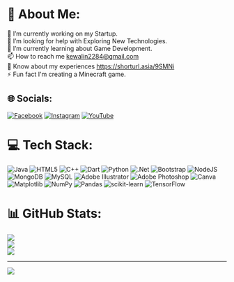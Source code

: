 # 💫 About Me:
🔭 I’m currently working on  my Startup.<br>🤝 I’m looking for help with Exploring New Technologies.<br>🌱 I’m currently learning about  Game Development.<br>📫 How to reach me kewalin2284@gmail.com<br>📄 Know about my experiences https://shorturl.asia/9SMNi<br>⚡ Fun fact I'm creating a Minecraft game.


## 🌐 Socials:
[![Facebook](https://img.shields.io/badge/Facebook-%231877F2.svg?logo=Facebook&logoColor=white)](https://facebook.com/https://www.facebook.com/share/17wRcKaUUd/?mibextid=wwXIfr) [![Instagram](https://img.shields.io/badge/Instagram-%23E4405F.svg?logo=Instagram&logoColor=white)](https://instagram.com/https://l.messenger.com/l.php?u=https%3A%2F%2Fwww.instagram.com%2F_ckewxx.sc%2Fprofilecard%2F%3Figsh%3DdmN3cHc5cnBteTgy&h=AT26WYV7vOoG-feMpCtg3G-wfOH0FmNGu69ZbKmNsNCUGqVdfiNhM_7G5_EtnJbcQJ-gjw3tELeALqBeT9EtoYa_XL5RJYLdTTopzZhgrzcxRti5ps-cN5Q5CcQQcndXroG9ozRmcZ9DKX0) [![YouTube](https://img.shields.io/badge/YouTube-%23FF0000.svg?logo=YouTube&logoColor=white)](https://youtube.com/@https://l.messenger.com/l.php?u=https%3A%2F%2Fyoutube.com%2F%40ckewcream%3Fsi%3D60L3Y2Fhex2JBK6a&h=AT2ACUrrLtZtb6kf3F04hdTCX-ZSHJNBW6EYJj9wgUa_ElT3dQ811dxciC7WX5tgd-YenodrFMMv_UN2cQNxY90Zyap8To-7aNWG9LwiCHyEm7IO-e2LPXxp7vnr8y8fgVnpLg) 

# 💻 Tech Stack:
![Java](https://img.shields.io/badge/java-%23ED8B00.svg?style=for-the-badge&logo=openjdk&logoColor=white) ![HTML5](https://img.shields.io/badge/html5-%23E34F26.svg?style=for-the-badge&logo=html5&logoColor=white) ![C++](https://img.shields.io/badge/c++-%2300599C.svg?style=for-the-badge&logo=c%2B%2B&logoColor=white) ![Dart](https://img.shields.io/badge/dart-%230175C2.svg?style=for-the-badge&logo=dart&logoColor=white) ![Python](https://img.shields.io/badge/python-3670A0?style=for-the-badge&logo=python&logoColor=ffdd54) ![.Net](https://img.shields.io/badge/.NET-5C2D91?style=for-the-badge&logo=.net&logoColor=white) ![Bootstrap](https://img.shields.io/badge/bootstrap-%238511FA.svg?style=for-the-badge&logo=bootstrap&logoColor=white) ![NodeJS](https://img.shields.io/badge/node.js-6DA55F?style=for-the-badge&logo=node.js&logoColor=white) ![MongoDB](https://img.shields.io/badge/MongoDB-%234ea94b.svg?style=for-the-badge&logo=mongodb&logoColor=white) ![MySQL](https://img.shields.io/badge/mysql-4479A1.svg?style=for-the-badge&logo=mysql&logoColor=white) ![Adobe Illustrator](https://img.shields.io/badge/adobe%20illustrator-%23FF9A00.svg?style=for-the-badge&logo=adobe%20illustrator&logoColor=white) ![Adobe Photoshop](https://img.shields.io/badge/adobe%20photoshop-%2331A8FF.svg?style=for-the-badge&logo=adobe%20photoshop&logoColor=white) ![Canva](https://img.shields.io/badge/Canva-%2300C4CC.svg?style=for-the-badge&logo=Canva&logoColor=white) ![Matplotlib](https://img.shields.io/badge/Matplotlib-%23ffffff.svg?style=for-the-badge&logo=Matplotlib&logoColor=black) ![NumPy](https://img.shields.io/badge/numpy-%23013243.svg?style=for-the-badge&logo=numpy&logoColor=white) ![Pandas](https://img.shields.io/badge/pandas-%23150458.svg?style=for-the-badge&logo=pandas&logoColor=white) ![scikit-learn](https://img.shields.io/badge/scikit--learn-%23F7931E.svg?style=for-the-badge&logo=scikit-learn&logoColor=white) ![TensorFlow](https://img.shields.io/badge/TensorFlow-%23FF6F00.svg?style=for-the-badge&logo=TensorFlow&logoColor=white)
# 📊 GitHub Stats:
![](https://github-readme-stats.vercel.app/api?username=Ckew2565&theme=blue_navy&hide_border=false&include_all_commits=true&count_private=true)<br/>
![](https://github-readme-streak-stats.herokuapp.com/?user=Ckew2565&theme=blue_navy&hide_border=false)<br/>
![](https://github-readme-stats.vercel.app/api/top-langs/?username=Ckew2565&theme=blue_navy&hide_border=false&include_all_commits=true&count_private=true&layout=compact)

---
[![](https://visitcount.itsvg.in/api?id=Ckew2565&icon=0&color=0)](https://visitcount.itsvg.in)

<!-- Proudly created with GPRM ( https://gprm.itsvg.in ) -->

